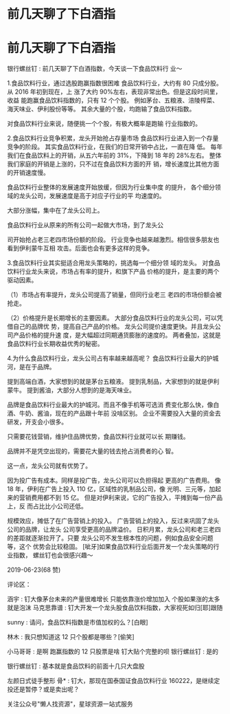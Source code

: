 # 前几天聊了下白酒指

# 前几天聊了下白酒指

银行螺丝钉 : 前几天聊了下白酒指数，今天谈一下食品饮料行 业～

1.食品饮料行业，通过选股跑赢指数很困难 食品饮料行业，大约有 80 只成分股。从 2016 年初到现在，上 涨了大约 90%左右，表现非常出色。但是这段时间里，收益 能跑赢食品饮料指数的，只有 12 个个股。 例如茅台、五粮液、涪陵榨菜、海天味业、伊利股份等等。 其余大量的个股，均跑输了食品饮料指数。

对食品饮料行业来说，随便挑一个个股，有极大概率是跑输 行业指数的。

2.食品饮料行业竞争积累，龙头开始抢占存量市场 食品饮料行业进入到一个存量竞争的阶段。 其实食品饮料行业，在我们的日常开销中占比，一直在降 低。 每年我们在食品饮料上的开销，从五六年前的 31%，下降到 18 年的 28%左右。 整体我们家庭的开销是上涨的，只不过在食品饮料方面的开 销，增长速度比其他方面的开销速度慢。

食品饮料行业整体的发展速度开始放缓，但因为行业集中度 的提升， 各个细分领域的龙头公司，发展速度是高于对应子行业的平 均速度的。

大部分涨幅，集中在了龙头公司上。

食品饮料行业从原来的所有公司一起做大市场，到了龙头公

司开始抢占老三老四市场份额的阶段。 行业竞争也越来越激烈。相信很多朋友也看到伊利蒙牛互相 攻击。后面也会有更多这样的竞争。

3.食品饮料行业其实挺适合用龙头策略的，挑选每一个细分领 域的龙头。 对食品饮料行业龙头来说，市场占有率的提升，和旗下产品 价格的提升，是主要的两个驱动因素。

（1）市场占有率提升，龙头公司提高了销量，但同行业老三 老四的市场份额会被抢走。

（2）价格提升是长期增长的主要因素。 大部分食品饮料行业的龙头公司，可以凭借自己的品牌优 势，提高自己产品的价格。 龙头公司提价速度更快。并且龙头公司产品价格的提升速 度，是大幅超过同期通货膨胀的速度的。 两者叠加，这就是食品饮料行业长期收益优秀的秘密。

4.为什么食品饮料行业，龙头公司占有率越来越高呢？ 食品饮料行业最大的护城河，是在于品牌。

提到高端白酒，大家想到的就是茅台五粮液。 提到乳制品，大家想到的就是伊利蒙牛。 提到酱油，大部分人想到的是海天味业。

品牌是食品饮料行业最大的护城河。而且不像手机等可选消 费变化那么快，像白酒、牛奶、酱油，现在的产品跟十年前 没啥区别。 企业不需要投入大量的资金去研发，开支会小很多。

只需要花钱营销，维护住品牌优势，食品饮料行业就可以长 期赚钱。

品牌并不是凭空出现的，需要花大量的钱去抢占消费者的心 智。

这一点，龙头公司就有优势了。

因为投广告有成本。同样是投广告，龙头公司可以负担得起 更高的广告费用。 像 18 年，伊利在广告上投入 110 亿，区域性的乳制品公司，像 光明、三元等，加起来的营销费用都不到 15 亿。 但是对伊利来说，它的广告投入，平摊到每一份产品上，反 而占比比小公司还低。

规模效应，摊低了在广告营销上的投入。 广告营销上的投入，反过来巩固了龙头公司的品牌，让龙头 公司享受更高的品牌溢价。 日积月累，龙头公司和老三老四的差距就逐渐拉开了。只要 龙头公司不发生根本性的问题，例如食品安全问题等，这个 优势会比较稳固。 [呲牙]如果食品饮料行业后面开发一个龙头策略的行业指数， 螺丝钉也会很感兴趣～

2019-06-23(68 赞)

评论区：

涵宇 : 钉大像茅台未来的产量很难增长 只能依靠涨价增加加入 个股如果涨的太多就是泡沫 马克思靠谱 : 钉大开发一个龙头股食品饮料指数，大家视死如归[耶]跟随

sunny : 请问，食品饮料指数是市值加权的么？[白眼]

林木 : 我只想知道这 12 只个股都是哪些？[偷笑]

小马哥哥 : 是啊 跑赢指数的 12 只股票是啥 钉大贴个完整的呗 银行螺丝钉 : 是的

银行螺丝钉 : 基本就是食品饮料的前面十几只大盘股

左颜日式徒手整形 骨* : 钉大，那现在国泰国证食品饮料行业 160222，是继续定投还是暂停？或是卖出呢？

关注公众号"懒人找资源"，星球资源一站式服务